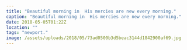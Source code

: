 ```yaml
---
title: "Beautiful morning in  His mercies are new every morning."
caption: "Beautiful morning in  His mercies are new every morning."
date: 2018-05-05T01:22Z
location: ""
tags: "newport."
image: /assets/uploads/2018/05/73ad0500b3d5beac3144d1842900af69.jpg
---
```

